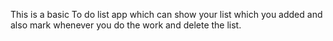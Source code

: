 This is a basic To do list app which can show your list which you added and also mark whenever you do the work and delete the list.

